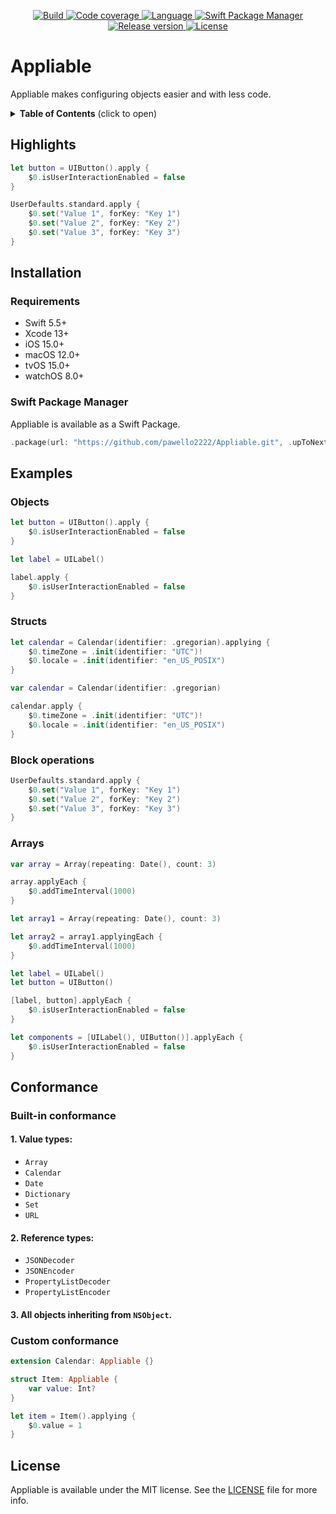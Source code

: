 <p align="center">
  <a href="https://github.com/pawello2222/Appliable">
    <img src="https://img.shields.io/github/actions/workflow/status/pawello2222/Appliable/swift.yml?logo=github" alt="Build">
  </a>
  <a href="https://app.codecov.io/gh/pawello2222/Appliable">
    <img src="https://img.shields.io/codecov/c/github/pawello2222/Appliable?logo=codecov" alt="Code coverage">
  </a>
  <a href="https://github.com/pawello2222/Appliable">
    <img src="https://img.shields.io/badge/language-swift-orange.svg" alt="Language">
  </a>
  <a href="https://github.com/pawello2222/Appliable">
    <img src="https://img.shields.io/badge/SPM-compatible-brightgreen.svg" alt="Swift Package Manager">
  </a>
  <a href="https://github.com/pawello2222/Appliable/releases">
    <img src="https://img.shields.io/github/v/release/pawello2222/Appliable" alt="Release version">
  </a>
  <a href="https://github.com/pawello2222/Appliable/blob/main/LICENSE">
    <img src="https://img.shields.io/github/license/pawello2222/Appliable" alt="License">
  </a>
</p>

# Appliable

Appliable makes configuring objects easier and with less code.

<details>
<summary><b>Table of Contents</b> (click to open)</summary>
<!-- MarkdownTOC -->

1. [Highligths](#highligths)
2. [Installation](#installation)
2. [Examples](#examples)
3. [Conformance](#conformance)
4. [License](#license)

<!-- /MarkdownTOC -->
</details>

## Highlights <a name="highligths"></a>

```swift
let button = UIButton().apply {
    $0.isUserInteractionEnabled = false
}
```

```swift
UserDefaults.standard.apply {
    $0.set("Value 1", forKey: "Key 1")
    $0.set("Value 2", forKey: "Key 2")
    $0.set("Value 3", forKey: "Key 3")
}
```

## Installation <a name="installation"></a>

### Requirements
* Swift 5.5+
* Xcode 13+
* iOS 15.0+
* macOS 12.0+
* tvOS 15.0+
* watchOS 8.0+

### Swift Package Manager

Appliable is available as a Swift Package.

```swift
.package(url: "https://github.com/pawello2222/Appliable.git", .upToNextMajor(from: "1.0.0"))
```

## Examples <a name="examples"></a>

### Objects

```swift
let button = UIButton().apply {
    $0.isUserInteractionEnabled = false
}
```

```swift
let label = UILabel()

label.apply {
    $0.isUserInteractionEnabled = false
}
```

### Structs

```swift
let calendar = Calendar(identifier: .gregorian).applying {
    $0.timeZone = .init(identifier: "UTC")!
    $0.locale = .init(identifier: "en_US_POSIX")
}
```

```swift
var calendar = Calendar(identifier: .gregorian)

calendar.apply {
    $0.timeZone = .init(identifier: "UTC")!
    $0.locale = .init(identifier: "en_US_POSIX")
}
```

### Block operations

```swift
UserDefaults.standard.apply {
    $0.set("Value 1", forKey: "Key 1")
    $0.set("Value 2", forKey: "Key 2")
    $0.set("Value 3", forKey: "Key 3")
}
```

### Arrays

```swift
var array = Array(repeating: Date(), count: 3)

array.applyEach {
    $0.addTimeInterval(1000)
}
```

```swift
let array1 = Array(repeating: Date(), count: 3)

let array2 = array1.applyingEach {
    $0.addTimeInterval(1000)
}
```

```swift
let label = UILabel()
let button = UIButton()

[label, button].applyEach {
    $0.isUserInteractionEnabled = false
}

let components = [UILabel(), UIButton()].applyEach {
    $0.isUserInteractionEnabled = false
}
```

## Conformance <a name="conformance"></a>

### Built-in conformance

#### 1. Value types:

- `Array`
- `Calendar`
- `Date`
- `Dictionary`
- `Set`
- `URL`

#### 2. Reference types:

- `JSONDecoder`
- `JSONEncoder`
- `PropertyListDecoder`
- `PropertyListEncoder`

#### 3. All objects inheriting from `NSObject`.

### Custom conformance

```swift
extension Calendar: Appliable {}
```

```swift
struct Item: Appliable {
    var value: Int?
}

let item = Item().applying {
    $0.value = 1
}
```

## License <a name="license"></a>

Appliable is available under the MIT license. See the [LICENSE](https://github.com/pawello2222/Appliable/blob/main/LICENSE.md) file for more info.
